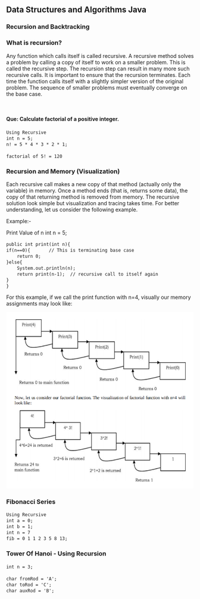 ## Data Structures and Algorithms Java

### Recursion and Backtracking

### What is recursion?

Any function which calls itself is called recursive. A recursive method solves a problem
by calling a copy of itself to work on a smaller problem. This is called the recursive
step. The recursion step can result in many more such recursive calls. It is important to
ensure that the recursion terminates. Each time the function calls itself with a slightly
simpler version of the original problem. The sequence of smaller problems must eventually
converge on the base case.

<br>

#### Que: Calculate factorial of a positive integer.

```
Using Recursive
int n = 5;
n! = 5 * 4 * 3 * 2 * 1;

factorial of 5! = 120
```

### Recursion and Memory (Visualization)

Each recursive call makes a new copy of that method (actually only the variable) in memory.
Once a method ends (that is, returns some data), the copy of that returning method is removed from memory. The
recursive solution look simple but visualization and tracing takes time. For
better understanding, let us consider the following example.

Example:-

Print Value of n
int n = 5;

```
public int print(int n){
if(n==0){       // This is terminating base case
    return 0;
}else{
    System.out.println(n);
    return print(n-1);  // recursive call to itself again
}
}
```

For this example, if we call the print function with n=4, visually our memory assignments may
look like:

![img.png](assets_images/printrecursive.png)

### Fibonacci Series

```
Using Recursive
int a = 0;
int b = 1;
int n = 7
fib = 0 1 1 2 3 5 8 13;
```

### Tower Of Hanoi - Using Recursion

```
int n = 3;

char fromRod = 'A';
char toRod = 'C';
char auxRod = 'B';
```

